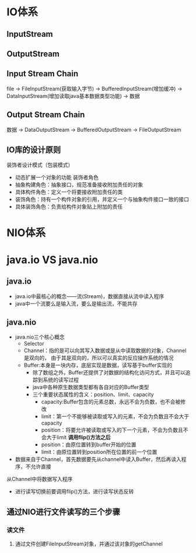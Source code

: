 # IO体系
## InputStream

## OutputStream

## Input Stream Chain
file -> FileInputStream(获取输入字节) -> BufferedInputStream(增加缓冲) -> DataInputStream(增加读取java基本数据类型功能) -> 数据

## Output Stream Chain
数据 -> DataOutputStream -> BufferedOutputStream -> FileOutputStream

## IO库的设计原则
装饰者设计模式（包装模式）
- 动态扩展一个对象的功能
装饰者角色
- 抽象构建角色：抽象接口，规范准备接收附加责任的对象
- 具体构件角色：定义一个将要接收附加责任的类
- 装饰角色：持有一个构件对象的引用，并定义一个与抽象构件接口一致的接口
- 具体装饰角色：负责给构件对象贴上附加的责任

# NIO体系


# java.io VS java.nio
## java.io
 - java.io中最核心的概念——流(Stream)，数据直接从流中读入程序
 - java中一个流要么是输入流，要么是输出流，不能共存
## java.nio
 - java.nio三个核心概念
    - Selector
    - Channel：指的是可以向其写入数据或是从中读取数据的对象，Channel是双向的，
    由于其是双向的，所以可以真实的反应操作系统的情况
    - Buffer:本身是一块内存，底层实现是数据，读写基于buffer实现的
        - 除了数组之外，Buffer还提供了对数据的结构化访问方式，并且可以追踪到系统的读写过程
        - java中各种原生数据类型都有各自对应的Buffer类型
        - 三个重要状态属性的含义：position、limit、capacity
            - capacity:Buffer包含的元素总数，永远不会为负数，也不会被修改
            - limit：第一个不能够被读取或写入的元素，不会为负数且不会大于capacity
            - position：将要允许被读取或写入的下一个元素，不会为负数且不会大于limit
        **调用flip()方法之后**
            - position：由原位置转到buffer开始的位置
            - limit：由原位置转到position所在位置的前一个位置
 - 数据来自于Channel，首先数据要先从channel中读入Buffer，然后再读入程序，不允许直接
    
 从Channel中将数据写入程序
 - 进行读写切换前要调用flip()方法，进行读写状态反转
 
 
 ## 通过NIO进行文件读写的三个步骤
 ### 读文件
 1. 通过文件创建FileInputStream对象，并通过该对象的getChannel